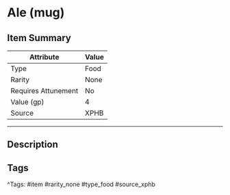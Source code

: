 # Ale (mug)

## Item Summary

| Attribute            | Value                        |
|----------------------|------------------------------|
| Type                 | Food |
| Rarity               | None             |
| Requires Attunement  | No                |
| Value (gp)           | 4    |
| Source               | XPHB |

---

## Description



## Tags

^Tags: #item #rarity_none #type_food #source_xphb